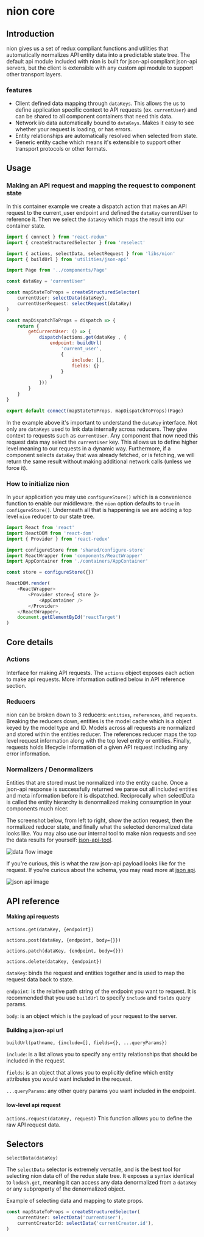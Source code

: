 # nion core

## Introduction
nion gives us a set of redux compliant functions and utilities that automatically normalizes API entity data into a predictable state tree. The default api module included with nion is built for json-api compliant json-api servers, but the client is extensible with any custom api module to support other transport layers.

### features
* Client defined  data mapping through `dataKeys`. This allows the us to define application specific context to API requests (ex. `currentUser`) and can be shared to all component containers that need this data.
* Network i/o data automatically bound to `dataKeys`. Makes it easy to see whether your request is loading, or has errors.
* Entity relationships are automatically resolved when selected from state.
* Generic entity cache which means it's extensible to support other transport protocols or other formats.

## Usage

### Making an API request and mapping the request to component state
In this container example we create a dispatch action that makes an API request to the current_user endpoint and defined the `dataKey` currentUser to reference it. Then we select the `dataKey` which maps the result into our container state.

```javascript
import { connect } from 'react-redux'
import { createStructuredSelector } from 'reselect'

import { actions, selectData, selectRequest } from 'libs/nion'
import { buildUrl } from 'utilities/json-api'

import Page from '../components/Page'

const dataKey = 'currentUser'

const mapStateToProps = createStructuredSelector(
    currentUser: selectData(dataKey),
    currentUserRequest: selectRequest(dataKey)
)

const mapDispatchToProps = dispatch => {
    return {
        getCurrentUser: () => {
            dispatch(actions.get(dataKey , {
                endpoint: buildUrl(
                    'current_user',
                    {
                        include: [],
                        fields: {}
                    }
                )
            }))
        }
    }
}

export default connect(mapStateToProps, mapDispatchToProps)(Page)
```

In the example above it's important to understand the `dataKey` interface. Not only are `dataKeys` used to link data internally across reducers. They give context to requests such as `currentUser`. Any component that now need this request data may select the `currentUser` key. This allows us to define higher level meaning to our requests in a dynamic way. Furthermore, if a component selects `dataKey` that was already fetched, or is fetching, we will return the same result without making additional network calls (unless we force it).


### How to initialize nion
In your application you may use `configureStore()` which is a convenience function to enable our middleware. the `nion` option defaults to `true` in `configureStore()`. Underneath all that is happening is we are adding a top level `nion` reducer to our state tree.

```javascript
import React from 'react'
import ReactDOM from 'react-dom'
import { Provider } from 'react-redux'

import configureStore from 'shared/configure-store'
import ReactWrapper from 'components/ReactWrapper'
import AppContainer from './containers/AppContainer'

const store = configureStore({})

ReactDOM.render(
    <ReactWrapper>
        <Provider store={ store }>
            <AppContainer />
        </Provider>
    </ReactWrapper>,
    document.getElementById('reactTarget')
)
```

## Core details
### Actions
Interface for making API requests. The `actions` object exposes each action to make api requests. More information outlined below in API reference section.

### Reducers
nion can be broken down to 3 reducers: `entities`, `references`, and `requests`. Breaking the reducers down, entities is the model cache which is a object keyed by the model type and ID. Models across all requests are normalized and stored within the entities reducer. The references reducer maps the top level request information along with the top level entity or entities. Finally, requests holds lifecycle information of a given API request including any error information.

### Normalizers / Denormalizers
Entities that are stored must be normalized into the entity cache. Once a json-api response is successfully returned we parse out all included entities and meta information before it is dispatched. Reciprocally when selectData is called the entity hierarchy is denormalized making consumption in your components much nicer.

The screenshot below, from left to right, show the action request, then the normalized reducer state, and finally what the selected denormalized data looks like. You may also use our internal tool to make nion requests and see the data results for yourself: [json-api-tool](https://www.patreon.com/internal/json-api).

![data flow image](https://c4.patreon.com/internal/transformations2.jpg "State Example")

If you're curious, this is what the raw json-api payload looks like for the request. If you're curious about the schema, you may read more at [json api](http://jsonapi.org/).

![json api image](https://c4.patreon.com/internal/json-api.png "Json-api Example")

## API reference

#### Making api requests
`actions.get(dataKey, {endpoint})`

`actions.post(dataKey, {endpoint, body={}})`

`actions.patch(dataKey, {endpoint, body={}})`

`actions.delete(dataKey, {endpoint})`

`dataKey`: binds the request and entities together and is used to map the request data back to state.

`endpoint`: is the relative path string of the endpoint you want to request. It is recommended that you use `buildUrl` to specify `include` and `fields` query params.

`body`: is an object which is the payload of your request to the server.

#### Building a json-api url
`buildUrl(pathname, {include=[], fields={}, ...queryParams})`

`include`: is a list allows you to specify any entity relationships that should be included in the request.

`fields`: is an object that allows you to explicitly define which entity attributes you would want included in the request.

`...queryParams`: any other query params you want included in the endpoint.

#### low-level api request

`actions.request(dataKey, request)`
This function allows you to define the raw API request data.

## Selectors
`selectData(dataKey)`

The `selectData` selector is extremely versatile, and is the best tool for selecting nion data off of the redux state tree. It exposes a syntax identical to `lodash.get`, meaning it can access any data denormalized from a `dataKey` or any subproperty of the denormalized object.

Example of selecting data and mapping to state props.

```javascript
const mapStateToProps = createStructuredSelector(
    currentUser: selectData('currentUser'),
    currentCreatorId: selectData('currentCreator.id'),
)
```
